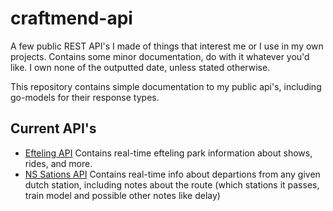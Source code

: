 # craftmend-api
A few public REST API's I made of things that interest me or I use in my own projects. Contains some minor documentation, do with it whatever you'd like. I own none of the outputted date, unless stated otherwise.

This repository contains simple documentation to my public api's, including go-models for their response types.

## Current API's
 - [Efteling API](https://github.com/Mindgamesnl/craftmend-api/blob/master/efteling/README.md) Contains real-time efteling park information about shows, rides, and more.
 - [NS Sations API](https://github.com/Mindgamesnl/craftmend-api/blob/master/ns-stations/README.md) Contains real-time info about departions from any given dutch station, including notes about the route (which stations it passes, train model and possible other notes like delay)
